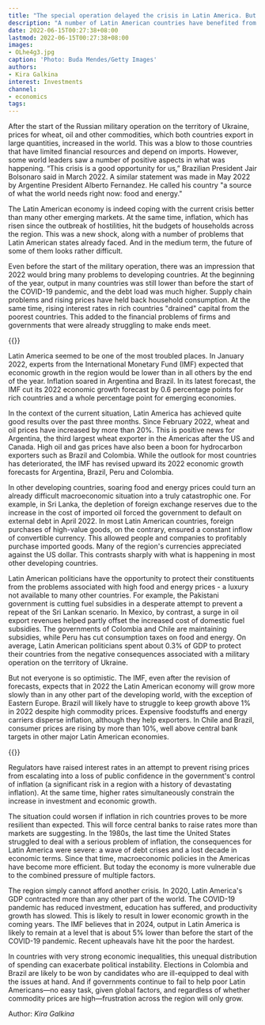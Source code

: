 ```yaml
---
title: "The special operation delayed the crisis in Latin America. But it won't be long"
description: "A number of Latin American countries have benefited from wildly rising energy and wheat prices since the start of the special military operation. The Economist explains why the region could still face a severe crisis"
date: 2022-06-15T00:27:38+08:00
lastmod: 2022-06-15T00:27:38+08:00
images:
- OLhe4g3.jpg
caption: 'Photo: Buda Mendes/Getty Images'
authors:
- Kira Galkina
interest: Investments
channel: 
- economics
tags: 
---
```


After the start of the Russian military operation on the territory of Ukraine, prices for wheat, oil and other commodities, which both countries export in large quantities, increased in the world. This was a blow to those countries that have limited financial resources and depend on imports. However, some world leaders saw a number of positive aspects in what was happening. “This crisis is a good opportunity for us,” Brazilian President Jair Bolsonaro said in March 2022. A similar statement was made in May 2022 by Argentine President Alberto Fernandez. He called his country "a source of what the world needs right now: food and energy."

The Latin American economy is indeed coping with the current crisis better than many other emerging markets. At the same time, inflation, which has risen since the outbreak of hostilities, hit the budgets of households across the region. This was a new shock, along with a number of problems that Latin American states already faced. And in the medium term, the future of some of them looks rather difficult.

Even before the start of the military operation, there was an impression that 2022 would bring many problems to developing countries. At the beginning of the year, output in many countries was still lower than before the start of the COVID-19 pandemic, and the debt load was much higher. Supply chain problems and rising prices have held back household consumption. At the same time, rising interest rates in rich countries "drained" capital from the poorest countries. This added to the financial problems of firms and governments that were already struggling to make ends meet.

{{<ads>}}

Latin America seemed to be one of the most troubled places. In January 2022, experts from the International Monetary Fund (IMF) expected that economic growth in the region would be lower than in all others by the end of the year. Inflation soared in Argentina and Brazil. In its latest forecast, the IMF cut its 2022 economic growth forecast by 0.6 percentage points for rich countries and a whole percentage point for emerging economies.

In the context of the current situation, Latin America has achieved quite good results over the past three months. Since February 2022, wheat and oil prices have increased by more than 20%. This is positive news for Argentina, the third largest wheat exporter in the Americas after the US and Canada. High oil and gas prices have also been a boon for hydrocarbon exporters such as Brazil and Colombia. While the outlook for most countries has deteriorated, the IMF has revised upward its 2022 economic growth forecasts for Argentina, Brazil, Peru and Colombia.

In other developing countries, soaring food and energy prices could turn an already difficult macroeconomic situation into a truly catastrophic one. For example, in Sri Lanka, the depletion of foreign exchange reserves due to the increase in the cost of imported oil forced the government to default on external debt in April 2022. In most Latin American countries, foreign purchases of high-value goods, on the contrary, ensured a constant inflow of convertible currency. This allowed people and companies to profitably purchase imported goods. Many of the region's currencies appreciated against the US dollar. This contrasts sharply with what is happening in most other developing countries.

Latin American politicians have the opportunity to protect their constituents from the problems associated with high food and energy prices - a luxury not available to many other countries. For example, the Pakistani government is cutting fuel subsidies in a desperate attempt to prevent a repeat of the Sri Lankan scenario. In Mexico, by contrast, a surge in oil export revenues helped partly offset the increased cost of domestic fuel subsidies. The governments of Colombia and Chile are maintaining subsidies, while Peru has cut consumption taxes on food and energy. On average, Latin American politicians spent about 0.3% of GDP to protect their countries from the negative consequences associated with a military operation on the territory of Ukraine.

But not everyone is so optimistic. The IMF, even after the revision of forecasts, expects that in 2022 the Latin American economy will grow more slowly than in any other part of the developing world, with the exception of Eastern Europe. Brazil will likely have to struggle to keep growth above 1% in 2022 despite high commodity prices. Expensive foodstuffs and energy carriers disperse inflation, although they help exporters. In Chile and Brazil, consumer prices are rising by more than 10%, well above central bank targets in other major Latin American economies.

{{<ads>}}

Regulators have raised interest rates in an attempt to prevent rising prices from escalating into a loss of public confidence in the government's control of inflation (a significant risk in a region with a history of devastating inflation). At the same time, higher rates simultaneously constrain the increase in investment and economic growth.

The situation could worsen if inflation in rich countries proves to be more resilient than expected. This will force central banks to raise rates more than markets are suggesting. In the 1980s, the last time the United States struggled to deal with a serious problem of inflation, the consequences for Latin America were severe: a wave of debt crises and a lost decade in economic terms. Since that time, macroeconomic policies in the Americas have become more efficient. But today the economy is more vulnerable due to the combined pressure of multiple factors.

The region simply cannot afford another crisis. In 2020, Latin America's GDP contracted more than any other part of the world. The COVID-19 pandemic has reduced investment, education has suffered, and productivity growth has slowed. This is likely to result in lower economic growth in the coming years. The IMF believes that in 2024, output in Latin America is likely to remain at a level that is about 5% lower than before the start of the COVID-19 pandemic. Recent upheavals have hit the poor the hardest.

In countries with very strong economic inequalities, this unequal distribution of spending can exacerbate political instability. Elections in Colombia and Brazil are likely to be won by candidates who are ill-equipped to deal with the issues at hand. And if governments continue to fail to help poor Latin Americans—no easy task, given global factors, and regardless of whether commodity prices are high—frustration across the region will only grow.

Author: *Kira Galkina*